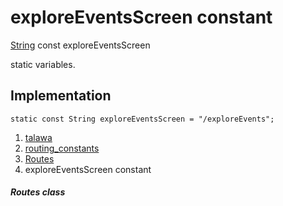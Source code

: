
<div>

# exploreEventsScreen constant

</div>


[String](https://api.flutter.dev/flutter/dart-core/String-class.html)
const exploreEventsScreen



static variables.



## Implementation

``` language-dart
static const String exploreEventsScreen = "/exploreEvents";
```







1.  [talawa](../../index.md)
2.  [routing_constants](../../constants_routing_constants/)
3.  [Routes](../../constants_routing_constants/Routes-class.md)
4.  exploreEventsScreen constant

##### Routes class







